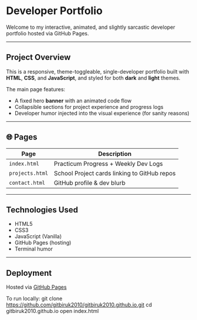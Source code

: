 # Developer Portfolio

Welcome to my interactive, animated, and slightly sarcastic developer portfolio hosted via GitHub Pages.

---

## Project Overview

This is a responsive, theme-toggleable, single-developer portfolio built with **HTML**, **CSS**, and **JavaScript**, and styled for both **dark** and **light** themes.

The main page features:
- A fixed hero **banner** with an animated code flow
- Collapsible sections for project experience and progress logs
- Developer humor injected into the visual experience (for sanity reasons)

---

## 🌐 Pages

| Page         | Description |
|--------------|-------------|
| `index.html` | Practicum Progress + Weekly Dev Logs |
| `projects.html` | School Project cards linking to GitHub repos |
| `contact.html` | GitHub profile & dev blurb |

---

## Technologies Used

- HTML5
- CSS3
- JavaScript (Vanilla)
- GitHub Pages (hosting)
- Terminal humor

---

## Deployment

Hosted via [GitHub Pages](https://gitbiruk2010.github.io)

To run locally:
git clone https://github.com/gitbiruk2010/gitbiruk2010.github.io.git
cd gitbiruk2010.github.io
open index.html
